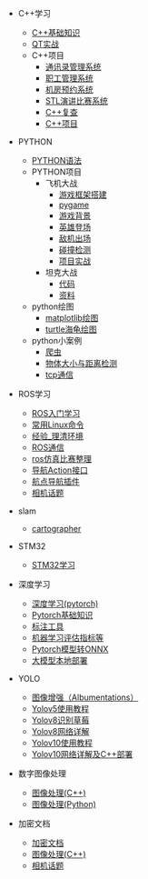 <!-- _sidebar.md -->

* C++学习
  * [C++基础知识](/C++学习/C++基础知识.md)
  * [QT实战](/C++学习/QT实战（C++）.md)
  * C++项目
    * [通讯录管理系统](/C++学习/C++语法/通讯录管理系统.md)
    * [职工管理系统](/C++学习/C++语法/职工管理系统.md)
    * [机房预约系统](/C++学习/C++语法/机房预约系统.md)
    * [STL演讲比赛系统](/C++学习/C++语法/基于STL的演讲比赛流程管理系统.md)
    * [C++复查](/C++学习/C++语法/C++复查.md)
    * [C++项目](/C++学习/C++语法/C++项目.md)
* PYTHON
  * [PYTHON语法](/PYTHON语法/PYTHON复查.md)
  * PYTHON项目
    * 飞机大战
      * [游戏框架搭建](/PYTHON语法/飞机大战/游戏框架搭建.md)
      * [pygame](/PYTHON语法/飞机大战/pygame%20快速入门.md)
      * [游戏背景](/PYTHON语法/飞机大战/游戏背景.md)
      * [英雄登场](/PYTHON语法/飞机大战/英雄登场.md)
      * [敌机出场](/PYTHON语法/飞机大战/敌机出场.md)
      * [碰撞检测](/PYTHON语法/飞机大战/碰撞检测.md)
      * [项目实战](/PYTHON语法/飞机大战/项目实战%20——%20飞机大战.md)
    * 坦克大战 
      * [代码](/PYTHON语法/坦克大战/代码/tank.md)
      * [资料](/PYTHON语法/坦克大战/资料/resource.md)
  * python绘图
    * [matplotlib绘图](/python绘图/matplotlib绘图.md)
    * [turtle海龟绘图](/python绘图/turtle海龟绘图.md)
  * python小案例
    * [爬虫](/python小案例/爬虫.md)
    * [物体大小与距离检测](/python小案例/物体大小与距离检测.md)
    * [tcp通信](/python小案例/tcp通信.md)
* ROS学习
  * [ROS入门学习](/ROS学习/ROS入门学习.md)
  * [常用Linux命令](/ROS学习/常用Linux命令.md.md)
  * [经验_理清环境](/ROS学习/经验_理清环境.md)
  * [ROS通信](/ROS学习/ROS通信.md)
  * [ros仿真比赛整理](/ROS学习/ros仿真比赛整理.md)
  * [导航Action接口](/ROS学习/导航Action接口.md)
  * [航点导航插件](/ROS学习/航点导航插件.md)
  * [相机话题](/ROS学习/相机话题.md)
* slam
  * [cartographer](/slam/cartographer.md)
* STM32
  * [STM32学习](/STM32/STM32.md)
* 深度学习
  * [深度学习(pytorch)](/深度学习/深度学习（pytorch）.md)
  * [Pytorch基础知识](/深度学习/Pytorch基础知识.md)
  * [标注工具](/深度学习/标注工具.md)
  * [机器学习评估指标等](/深度学习/机器学习评估指标等.md)
  * [Pytorch模型转ONNX](/深度学习/Pytorch模型转ONNX.md)
  * [大模型本地部署](/深度学习/大模型本地部署.md)
* YOLO
  * [图像增强（Albumentations）](/YOLO/图像增强（Albumentations）.md)
  * [Yolov5使用教程](/YOLO/Yolov5使用教程.md)
  * [Yolov8识别草莓](/YOLO/Yolov8识别草莓.md)
  * [Yolov8网络详解](/YOLO/Yolov8网络详解.md)
  * [Yolov10使用教程](/YOLO/Yolov10使用教程.md)
  * [Yolov10网络详解及C++部署](/YOLO/Yolov10网络详解及C++部署.md)
* 数字图像处理
  * [图像处理(C++)](/数字图像处理/图像处理（C++）.md)
  * [图像处理(Python)](/数字图像处理/图像处理（Python）.md)


* 加密文档
  * [加密文档](/加密文档/加密.md)
  * [图像处理(C++)](/加密文档/图像处理（C++）.md)
  * [相机话题](/加密文档/相机话题.md)